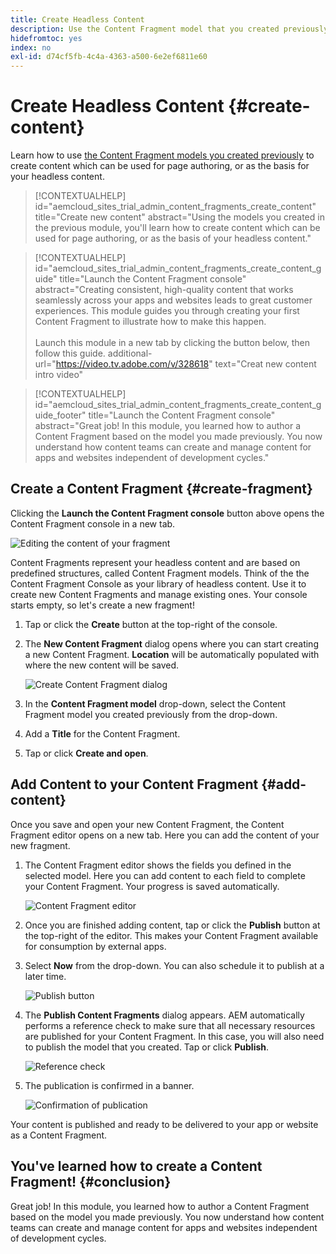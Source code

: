 ```yaml
---
title: Create Headless Content
description: Use the Content Fragment model that you created previously to create content which can be used for page authoring, or as the basis for your headless content.
hidefromtoc: yes
index: no
exl-id: d74cf5fb-4c4a-4363-a500-6e2ef6811e60
---
```


# Create Headless Content {#create-content}

Learn how to use [the Content Fragment models you created previously](content-structure.md) to create content which can be used for page authoring, or as the basis for your headless content.

>[!CONTEXTUALHELP]
>id="aemcloud_sites_trial_admin_content_fragments_create_content"
>title="Create new content"
>abstract="Using the models you created in the previous module, you'll learn how to create content which can be used for page authoring, or as the basis of your headless content."

>[!CONTEXTUALHELP]
>id="aemcloud_sites_trial_admin_content_fragments_create_content_guide"
>title="Launch the Content Fragment console"
>abstract="Creating consistent, high-quality content that works seamlessly across your apps and websites leads to great customer experiences. This module guides you through creating your first Content Fragment to illustrate how to make this happen.<br><br>Launch this module in a new tab by clicking the button below, then follow this guide.
>additional-url="https://video.tv.adobe.com/v/328618" text="Creat new content intro video"

>[!CONTEXTUALHELP]
>id="aemcloud_sites_trial_admin_content_fragments_create_content_guide_footer"
>title="Launch the Content Fragment console"
>abstract="Great job! In this module, you learned how to author a Content Fragment based on the model you made previously. You now understand how content teams can create and manage content for apps and websites independent of development cycles."

## Create a Content Fragment {#create-fragment}

Clicking the **Launch the Content Fragment console** button above opens the Content Fragment console in a new tab.

![Editing the content of your fragment](assets/create-content/content-fragment-console.png)

Content Fragments represent your headless content and are based on predefined structures, called Content Fragment models. Think of the the Content Fragment Console as your library of headless content. Use it to create new Content Fragments and manage existing ones. Your console starts empty, so let's create a new fragment!

1. Tap or click the **Create** button at the top-right of the console.

1. The **New Content Fragment** dialog opens where you can  start creating a new Content Fragment. **Location** will be automatically populated with where the new content will be saved.

   ![Create Content Fragment dialog](assets/create-content/create-content-fragment.png)

1. In the **Content Fragment model** drop-down, select the Content Fragment model you created previously from the drop-down.

1. Add a **Title** for the Content Fragment.

1. Tap or click **Create and open**.

## Add Content to your Content Fragment {#add-content}

Once you save and open your new Content Fragment, the Content Fragment editor opens on a new tab. Here you can add the content of your new fragment.

1. The Content Fragment editor shows the fields you defined in the selected model. Here you can add content to each field to complete your Content Fragment. Your progress is saved automatically. 

   ![Content Fragment editor](assets/create-content/content-fragment-editor.png)

1. Once you are finished adding content, tap or click the **Publish** button at the top-right of the editor. This makes your Content Fragment available for consumption by external apps. 

1. Select **Now** from the drop-down. You can also schedule it to publish at a later time.

   ![Publish button](assets/create-content/publish.png)

1. The **Publish Content Fragments** dialog appears. AEM automatically performs a reference check to make sure that all necessary resources are published for your Content Fragment. In this case, you will also need to publish the model that you created. Tap or click **Publish**.

   ![Reference check](assets/create-content/references.png)

1. The publication is confirmed in a banner.

   ![Confirmation of publication](assets/create-content/publish-confirm.png)

Your content is published and ready to be delivered to your app or website as a Content Fragment.

## You've learned how to create a Content Fragment! {#conclusion}

Great job! In this module, you learned how to author a Content Fragment based on the model you made previously. You now understand how content teams can create and manage content for apps and websites independent of development cycles.

